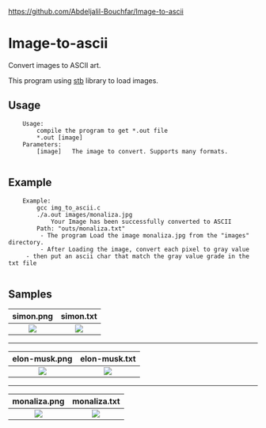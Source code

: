 https://github.com/Abdeljalil-Bouchfar/Image-to-ascii

# Image-to-ascii
Convert images to ASCII art.

This program using [stb](https://github.com/nothings/stb) library to load images.

## Usage

```
    Usage:
    	compile the program to get *.out file
    	*.out [image]
    Parameters:
    	[image]   The image to convert. Supports many formats.
         
```

## Example

```
    Example:
        gcc img_to_ascii.c
        ./a.out images/monaliza.jpg
           	Your Image has been successfully converted to ASCII
		Path: "outs/monaliza.txt"
         - The program Load the image monaliza.jpg from the "images" directory.
         - After Loading the image, convert each pixel to gray value
	 - then put an ascii char that match the gray value grade in the txt file
	 
```
## Samples

simon.png            |  simon.txt
:-------------------------:|:-------------------------:
![](images/simon.png)  |  ![](outs/simon_ascii.png)

---

elon-musk.png            |  elon-musk.txt
:-------------------------:|:-------------------------:
![](images/elon-musk.png)  |  ![](outs/elon_musk_ascii.png)

---

monaliza.png            |  monaliza.txt
:-------------------------:|:-------------------------:
![](images/monaliza.jpg)  |  ![](outs/monaliza_ascii.png)
